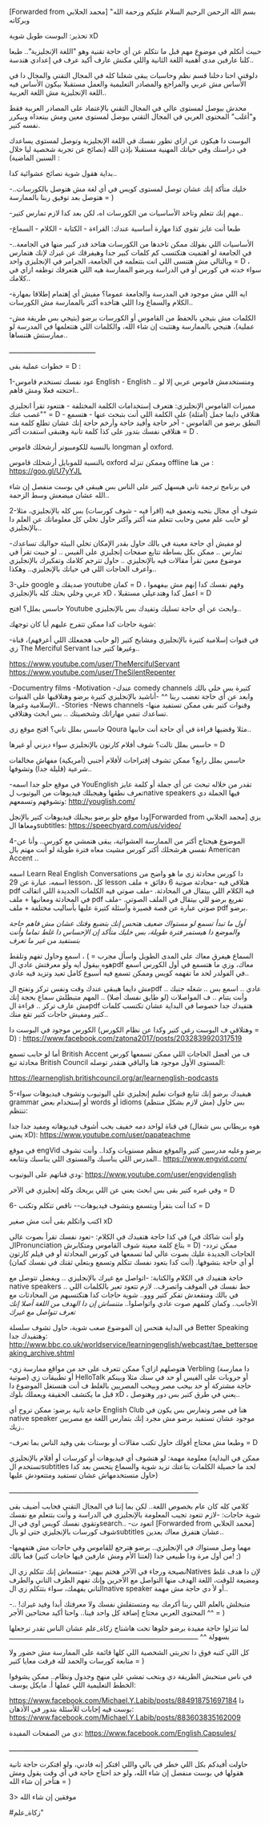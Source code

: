 [Forwarded from محمد الحلابي]
"بسم الله الرحمن الرحيم
السلام عليكم ورحمة الله وبركاته

تحذير: البوست طويل شوية xD 

حبيت أتكلم في موضوع مهم قبل ما نتكلم عن أي حاجة تقنية وهو "اللغة الإنجليزية"..
طبعا كلنا عارفين مدى أهمية اللغة الثانية واللي مكنش عارف أكيد عرف في إعدادي هندسة..

دلوقتي احنا دخلنا قسم نظم وحاسبات يبقى شغلنا كله في المجال التقني والمجال دا في الأساس مش عربي والمراجع والمصادر التعليمية والعمل مستقبلا بيكون الأساس فيه اللغة الإنجليزية مش اللغة العربية..

محدش بيوصل لمستوى عالي في المجال التقني بالإعتماد على المصادر العربية فقط و"أغلب" المحتوى العربي في المجال التقني بيوصل لمستوى معين ومش بيتعداه وبيكرر نفسه كتير.

البوست دا هيكون عن ازاي تطور نفسك في اللغة الإنجليزية وتوصل لمستوى يساعدك في دراستك وفي حياتك المهنية مستقبلا بإذن الله (نصائح عن تجربة شخصية ليا خلال السنين الماضية) :

بداية هقول شوية نصائح عشوائية كدا..

-خليك متأكد إنك عشان توصل لمستوى كويس في أي لغة مش هتوصل بالكورسات.. هتوصل بعد توفيق ربنا بالممارسة = )

-مهم إنك تتعلم وتاخد الأساسيات من الكورسات اه، لكن بعد كدا لازم تمارس كتير..

-طبعا أنت عايز تقوي كذا مهارة أساسية عندك: القراءة - الكتابة - الكلام - السماع

-الأساسيات اللي بقولك ممكن تاخدها من الكورسات هتاخد قدر كبير منها في الجامعة.. في الجامعة لو اهتميت هتكتسب كم كلمات كبير جدا وهيفرقك عن غيرك لإنك هتمارس وبالتالي مش هتنسى اللي انت بتتعلمه في الجامعة، الجرامر في الإنجليزي واحد = D ، سواء خدته في كورس أو في الدراسة وبرضو الممارسة هيه اللي هتعرفك توظفه ازاي في كلامك..

-ايه اللي مش موجود في المدرسة والجامعة عموما؟ مفيش أي إهتمام إطلاقا بمهارة الكلام والسماع ودا اللي هتاخده أكتر بالممارسة مش الكورسات..

-الكلمات مش بتيجي بالحفظ من القاموس أو الكورسات برضو (بتيجي بس طريقة مش عملية)، هتيجي بالممارسة وهتثبت إن شاء الله، والكلمات اللي هتتعلمها في المدرسة لو ممارستش هتنساها..

ــــــــــــــــــــــــــــــــــــــــــ

خطوات عملية بقى = D :

1-عود نفسك تستخدم قاموس English - English  .. ومتستخدمش قاموس عربي إلا لو احتجته فعلا ومش فاهم..

مميزات القاموس الإنجليزي: هتعرف إستخدامات الكلمة المختلفة - هتتعود تقرأ انجليزي "غصب عنك" = D - هتلاقي دايما جمل (أمثلة) على الكلمة اللي أنت بتبحث عنها - هتسمع النطق برضو من القاموس - آخر حاجة وأفيد حاجة وأرخم حاجة إنك عشان تطلع كلمة منه هتلاقي نفسك بتدور على كذا كلمة تانية وهتبقى استفدت أكتر = D .

بالنسبة للكومبيوتر أرشحلك قاموس longman أو oxford.

بالنسبة للموبايل أرشحلك قاموس oxford وممكن تنزله offline من هنا : https://goo.gl/U7yYJL

في برنامج ترجمة تاني هيسهل كتير على الناس بس هيبقى في بوست منفصل إن شاء الله عشان ميضعش وسط الزحمة..

2-شوف أي مجال بتحبه وتعمق فيه (اقرأ فيه - شوف كورسات) بس كله بالإنجليزي، مثلا لو حابب علم معين وحابب تتعلم منه أكتر وأكتر حاول تخلي كل معلوماتك عن العلم دا بالإنجليزي..

-لو مفيش أي حاجة معينة في بالك حاول بقدر الإمكان تخلي البيئة حواليك تساعدك تمارس ..  ممكن بكل بساطة تتابع صفحات إنجليزي على الفيس .. لو حبيت تقرأ في موضوع معين تقرأ مقالات فيه بالإنجليزي .. حاول تترجم كلامك وتفكيرك بالإنجليزي واعرف الحاجات اللي في حياتك بالإنجليزي.. وهكذا..

3-خلي google صديقك و youtube كمان = D ، وفهم نفسك كدا إنهم مش بيفهموا عربي وخلي بحثك كله بالإنجليزي xD ، اعمل كدا وهتدعيلي مستقبلا = D

حاسس بملل؟ افتح Youtube وابحث عن أي حاجة تسليك وتفيدك بس بالإنجليزي..

شوية حاجات كدا ممكن تتفرج عليهم أيا كان توجهك:

-في قنوات إسلامية كتيرة بالإنجليزي ومشايخ كتير (لو حابب هجمعلك اللي أعرفهم)، قناة زي The Merciful Servant وغيرها كتير جدا..

https://www.youtube.com/user/TheMercifulServant
https://www.youtube.com/user/TheSilentRepenter

-Documentry films 
-Motivation 
-عندك comedy channels كتيرة بس خلي بالك وابعد عن أي حاجة تغضب ربنا ^^ 
-أناشيد بالإنجليزي كتيرة برضو وهتلاقيها على القنوات الإسلامية وغيرها..
-Stories
-News channels 
-وقنوات كتير بقى ممكن تستفيد منها تساعدك تنمي مهاراتك وشخصيتك .. بس ابحث وهتلاقي.

حاسس بملل تاني؟ افتح موقع زي Qoura مثلا وقضيها قراءة في أي حاجة أنت حاببها..

حاسس بملل تالت؟ شوف أفلام كارتون بالإنجليزي سواء ديزني أو غيرها = D 

حاسس بملل رابع؟ ممكن تشوف إقتراحات لأفلام أجنبي (أمريكية) مفهاش مخالفات شرعية (قليلة جدا) وتشوفها..

-في موقع حلو جدا اسمه YouEnglish تقدر من خلاله تبحث عن أي جملة أو كلمة عايز تعرف نطقها وهيجبلك فيديوهات من اليوتيوب لnative speakers فيها الجملة دي وتشوفهم وتسمعهم: http://youglish.com/

ودا موقع حلو برضو بيجبلك فيديوهات كتير بالإنجل[Forwarded from محمد الحلابي]
يزي ومعاها الsubtitles: 
https://speechyard.com/us/video/

4-الموضوع هيحتاج أكتر من الممارسة العشوائية، يبقى هتمشي مع كورس.. وأنا عن نفسي هرشحلك أكتر كورس مشيت معاه فترة طويلة لو أنت مهتم بال American Accent ..

اسمه Learn Real English Conversations
دا كورس محادثة زي ما هو واضح من اسمه، عبارة عن 29 lesson، كل lesson  هتلاقي فيه 
-محادثة صوتية 6 دقائق + ملف pdf فيه الكلام اللي بيتقال في المحادثة.
-ملف صوتي فيه الكلمات الجديدة اللي اتقالت في المحادثة ومعانيها + ملف pdf تفريغ برضو للي بيتقال في الملف الصوتي.
-ملف صوتي عبارة عن قصة قصيرة وأسئلة كتيرة عليها بأساليب مختلفة + ملف pdf برضو.

*أول ما تبدأ تسمع لو مستواك ضعيف هتحس إنك بتضيع وقتك عشان مش فاهم حاجة والموضع دا هيستمر فترة طويلة، بس خليك متأكد إن الإحساس دا غلط تماما وأنت بتستفيد من غير ما تعرف*

السماع هيفرق معاك على المدى الطويل واسأل مجرب = ) ، اسمع وحاول تفهم وتلقط هوه بيقول ايه ولو معرفتش عادي الpdf معاك، وزي ما هتسمع في أول الكورس اسمع في الفولدر لحد ما تفهمه كويس وممكن تسمع فيه أسبوع كامل تعيد وتزيد فيه عادي..

مش دايما هيبقى عندك وقت ونفس تركز وتفتح الpdf .. عادي .. اسمع بس .. شغله جنبك وأنت بتنام .. ف المواصلات (لو طايق نفسك أصلا) .. المهم متبطلش سماع بحجة إنك مش عارف تركز .. قراءة الpdf هتفيدك جدا خصوصا في البداية عشان تكتسب كلمات كتير ومفيش حاجات كتير تقع منك..

الكورس موجود في البوست دا (وهتلاقي ف البوست رغي كتير وكدا عن نظام الكورس = D) : 
https://www.facebook.com/zatona2017/posts/2032839920317519

أما لو حابب تسمع British Accent ف من أفضل الحاجات اللي ممكن تسمعها كورس محادثة تبع British Council المستوى الأول موجود هنا والباقي هتقدر توصله:

https://learnenglish.britishcouncil.org/ar/learnenglish-podcasts

5-هيفيدك برضو إنك تتابع قنوات تعليم إنجليزي على اليوتيوب وتشوف فيديوهات سواء grammar أو إستخدام بعض words أو idioms (مش لازم بشكل منتظم) بس حاول تنتظم:

في قناة لواحد دمه خفيف بحب أشوف فيديوهاته ومفيد جدا جدا (هوه بريطاني بس شغال يعني xD):
https://www.youtube.com/user/papateachme

في موقع engVid برضو وعليه مدرسين كتير والموقع منظم مستويات وكدا.. وأنت تشوف المدرس اللي يناسبك والمستوى اللي يناسبك وتتابعه..
https://www.engvid.com/

ودي قناتهم على اليوتيوب:
https://www.youtube.com/user/engvidenglish

وفي غيره كتير بقى بس ابحث يعني عن اللي يريحك وكله إنجليزي في الآخر  = D

6- كدا أنت بتقرأ وبتسمع وبتشوف فيديوهات-- ناقص تتكلم وتكتب = D 

اكتب واتكلم بقى أنت مش صغير xD 

في كذا حاجة هتفيدك في الكلام:
-تعود نفسك تقرأ بصوت عالي (ولو أنت شاكك في الPronunciation بتاع كلمة معينة شوف القاموس ومتكابرش = D)
-ممكن تردد الحاجات الجديدة عليك بصوت عالي لما تسمعها في كورس المحادثة أو في فيلم كارتون أو أي حاجة بتشوفها.
(أنت كدا بتعود نفسك تتكلم وتسمع وبتعلي ثقتك في نفسك كمان)

حاجة هتفيدك في الكلام والكتابة:
-اتواصل مع غيرك بالإنجليزي .. ويفضل تتوصل مع native speakers .. حط نفسك في الموقف واتصرف.. لازم تتعود تعبر بالكلمات اللي في بالك ومتقعدش تفكر كتير ووو.. شوية حاجات كدا هتكتسبهم من المحادثات مع الأجانب.. وكمان كلمهم صوت عادي واتواصلوا..
*متنساش إن دا الهدف من اللغة أصلا إنك تعرف تتواصل مع غيرك*

في البداية هتحس إن الموضوع صعب شوية، حاول تشوف سلسلة Better Speaking وهتفيدك جدا:
http://www.bbc.co.uk/worldservice/learningenglish/webcast/tae_betterspeaking_archive.shtml

-هتوصلهم ازاي؟ ممكن تتعرف على حد من مواقع ممارسة زي Verbling (دا ممارسة صوتية) أو تطبيقات زي HelloTalk أو جروبات على الفيس أو حد في سنك مثلا وبينكم حاجة مشتركة أو حد بيحب مصر وبيحب المصريين بالغلط ف أنت هتستغل الموضوع دا قبل ما يكتشف الحقيقة ويعملك بلوك xD ، يعني في طرق كتير بس دور وهتوصل..

حاجة تانية برضو: ممكن تروح أي English Club هنا في مصر وتمارس بس يكون في native speaker موجود عشان تستفيد برضو مش مجرد إنك بتمارس اللغة مع مصريين زيك..

-وطبعا مش محتاج أقولك حاول تكتب مقالات أو بوستات بقى وفيد الناس بما تعرف = D 

معلومة مهمة: لو هتشوف أي فيديوهات أو كورسات أو أفلام بالإنجليزي (ممكن في البداية تستخدم الsubtitles لحد ما حصيلة الكلمات بتاعتك تزيد شوية والسماع يتحسن بعد كدا حاول متستخدمهاش عشان تستفيد ومتتعودش عليها) 

ــــــــــــــــــــــــــــــــــــــــــــــــــــــــــــــــــــــــــــــــــــــــــــ

كلامي كله كان عام بخصوص اللغة.. لكن بما إننا في المجال التقني فحابب أضيف بقى شوية حاجات:
-لازم تتعود تجيب المعلومة بالإنجليزي في الدراسة و وأنت بتتعلم مع نفسك وتقوي نفسك كويس اوي في الsearch..
-اتعود ت
[Forwarded from محمد الحلابي]
شوف كورسات بالإنجليزي حتى لو بالsubtitles عشان هتفرق معاك بعدين..

-مهما وصل مستواك في الإنجليزي.. برضو هترجع للقاموس وفي حاجات مش هتفهمها من أول مرة ودا طبيعي جدا (لغتنا الأم ومش عارفين فيها حاجات كتير) فما بالك! ;) 

نصيحة ورجاء في الآخر هختم بيهم:
-متسعاش إنك تتكلم زي الNatives لإن دا هدف غلط ومضيعة للوقت، اللغة الهدف منها التواصل مع الآخرين وإنك تفهم الطرف التاني والطرف التاني يفهمك، سواء بتتكلم زي الnative speaker أو لأ دي حاجة مش مهمة..

-متبخلش بالعلم اللي ربنا أكرمك بيه ومتستقلش نفسك ولا معرفتك أبدا وفيد غيرك! .. المحتوى العربي محتاج إضافة كل واحد فينا.. واحنا أكيد محتاجين الأجر ^^ = )

لما تنزلوا حاجة مفيدة برضو خلوها تحت هاشتاج زكاة_علم عشان الناس تقدر ترجعلها بسهولة ^^ 
ــــــــــــــــــــــــــــــــــــــــــــــــــــــــــــــــــــــــــــــــــــــــــــ

كل اللي كتبه فوق دا تجربتي الشخصية اللي كلها قائمة على الممارسة مش حضور ولا متابعة كورسات والحمد لله فرقت معايا كتير = )

في ناس مبتحبش الطريقة دي وبتحب تمشي على منهج وجدول ونظام.. ممكن يشوفوا الخطط التعليمية اللي عملها أ. مايكل يوسف:

https://www.facebook.com/Michael.Y.Labib/posts/884918751697184
دا بوست فيه إجابات للأسئلة بتدور في الأذهان:
https://www.facebook.com/Michael.Y.Labib/posts/883603835162009

دي من الصفحات المفيدة:
https://www.facebook.com/English.Capsules/

ــــــــــــــــــــــــــــــــــــــــــــــــــــــــــــــــــــــــــــــــــــــــــــ

حاولت أفيدكم بكل اللي خطر في بالي واللي افتكر إنه فادني، ولو افتكرت حاجة تانية هقولها في بوست منفصل إن شاء الله، ولو حد احتاج حاجة في أي وقت يقول ومش هتأخر إن شاء الله = )

موفقين إن شاء الله <3 

#زكاة_علم"
